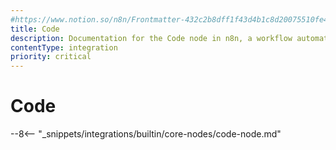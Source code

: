 ```yaml
---
#https://www.notion.so/n8n/Frontmatter-432c2b8dff1f43d4b1c8d20075510fe4
title: Code
description: Documentation for the Code node in n8n, a workflow automation platform. Includes guidance on usage, and links to examples.
contentType: integration
priority: critical
---
```


# Code

--8<-- "_snippets/integrations/builtin/core-nodes/code-node.md"

